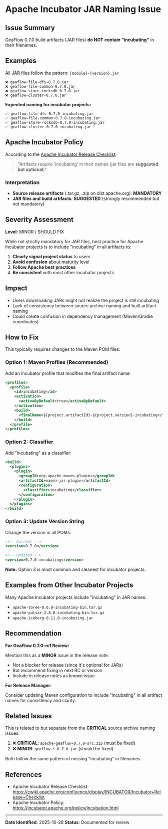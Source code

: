 # Apache Incubator JAR Naming Issue

## Issue Summary

GeaFlow 0.7.0 build artifacts (JAR files) **do NOT contain "incubating"** in their filenames.

## Examples

All JAR files follow the pattern: `{module}-{version}.jar`

```
❌ geaflow-file-dfs-0.7.0.jar
❌ geaflow-file-common-0.7.0.jar
❌ geaflow-store-rocksdb-0.7.0.jar
❌ geaflow-cluster-0.7.0.jar
```

**Expected naming for incubator projects:**

```
✅ geaflow-file-dfs-0.7.0-incubating.jar
✅ geaflow-file-common-0.7.0-incubating.jar
✅ geaflow-store-rocksdb-0.7.0-incubating.jar
✅ geaflow-cluster-0.7.0-incubating.jar
```

## Apache Incubator Policy

According to the [Apache Incubator Release Checklist](https://cwiki.apache.org/confluence/display/INCUBATOR/Incubator+Release+Checklist):

> "Artifacts require 'incubating' in their names (jar files are **suggested but optional**)"

### Interpretation

- **Source release artifacts** (.tar.gz, .zip on dist.apache.org): **MANDATORY**
- **JAR files and build artifacts**: **SUGGESTED** (strongly recommended but not mandatory)

## Severity Assessment

**Level**: MINOR / SHOULD FIX

While not strictly mandatory for JAR files, best practice for Apache Incubator projects is to include "incubating" in all artifacts to:

1. **Clearly signal project status** to users
2. **Avoid confusion** about maturity level
3. **Follow Apache best practices**
4. **Be consistent** with most other incubator projects

## Impact

- Users downloading JARs might not realize the project is still incubating
- Lack of consistency between source archive naming and built artifact naming
- Could create confusion in dependency management (Maven/Gradle coordinates)

## How to Fix

This typically requires changes to the Maven POM files:

### Option 1: Maven Profiles (Recommended)

Add an incubator profile that modifies the final artifact name:

```xml
<profiles>
  <profile>
    <id>incubating</id>
    <activation>
      <activeByDefault>true</activeByDefault>
    </activation>
    <build>
      <finalName>${project.artifactId}-${project.version}-incubating</finalName>
    </build>
  </profile>
</profiles>
```

### Option 2: Classifier

Add "incubating" as a classifier:

```xml
<build>
  <plugins>
    <plugin>
      <groupId>org.apache.maven.plugins</groupId>
      <artifactId>maven-jar-plugin</artifactId>
      <configuration>
        <classifier>incubating</classifier>
      </configuration>
    </plugin>
  </plugins>
</build>
```

### Option 3: Update Version String

Change the version in all POMs:

```xml
<!-- Current -->
<version>0.7.0</version>

<!-- Updated -->
<version>0.7.0-incubating</version>
```

**Note:** Option 3 is most common and cleanest for incubator projects.

## Examples from Other Incubator Projects

Many Apache Incubator projects include "incubating" in JAR names:

- `apache-toree-0.6.0-incubating-bin.tar.gz`
- `apache-pulsar-2.8.0-incubating-bin.tar.gz`
- `apache-iceberg-0.11.0-incubating.jar`

## Recommendation

**For GeaFlow 0.7.0-rc1 Review:**

Mention this as a **MINOR** issue in the release vote:
- Not a blocker for release (since it's optional for JARs)
- But recommend fixing in next RC or version
- Include in release notes as known issue

**For Release Manager:**

Consider updating Maven configuration to include "incubating" in all artifact names for consistency and clarity.

## Related Issues

This is related to but separate from the **CRITICAL** source archive naming issues:

1. ❌ **CRITICAL**: `apache-geaflow-0.7.0-src.zip` (must be fixed)
2. ❌ **MINOR**: `geaflow-*-0.7.0.jar` (should be fixed)

Both follow the same pattern of missing "incubating" in filenames.

## References

- Apache Incubator Release Checklist: https://cwiki.apache.org/confluence/display/INCUBATOR/Incubator+Release+Checklist
- Apache Incubator Policy: https://incubator.apache.org/policy/incubation.html

---

**Date Identified**: 2025-10-28
**Status**: Documented for review
